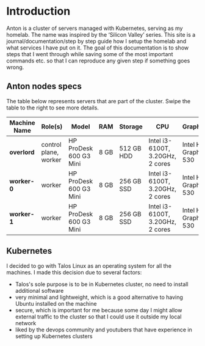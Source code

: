 # Introduction

Anton is a cluster of servers managed with Kubernetes, serving as my homelab. The name was inspired by the ‘Silicon Valley’ series.
This site is a journal/documentation/step by step guide how I setup the homelab and what services I have put on it.
The goal of this documentation is to show steps that I went through while saving some of the most important commands etc. so 
that I can reproduce any given step if something goes wrong.

## Anton nodes specs

The table below represents servers that are part of the cluster. Swipe the table to the right to see more details. 

| **Machine Name** | **Role(s)**           | **Model**              | **RAM** | **Storage** | **CPU**                          | **Graphics**          | **Idle PC** |
| ---------------- | --------------------- | ---------------------- | ------- | ----------- | -------------------------------- | --------------------- | ----------- |
| **overlord**     | control plane, worker | HP ProDesk 600 G3 Mini | 8 GB    | 512 GB HDD  | Intel i3-6100T, 3.20GHz, 2 cores | Intel HD Graphics 530 | 8–15 Watts  |
| **worker-0**     | worker                | HP ProDesk 600 G3 Mini | 8 GB    | 256 GB SSD  | Intel i3-6100T, 3.20GHz, 2 cores | Intel HD Graphics 530 | 8–15 Watts  |
| **worker-1**     | worker                | HP ProDesk 600 G3 Mini | 8 GB    | 256 GB SSD  | Intel i3-6100T, 3.20GHz, 2 cores | Intel HD Graphics 530 | 8–15 Watts  |

## Kubernetes

I decided to go with Talos Linux as an operating system for all the machines. I made this decision due to several factors:

* Talos's sole purpose is to be in Kubernetes cluster, no need to install additional software 
* very minimal and lightweight, which is a good alternative to having Ubuntu installed on the machine
* secure, which is important for me because some day I might allow external traffic to the cluster so that I could use it outside my local network
* liked by the devops community and youtubers that have experience in setting up Kubernetes clusters